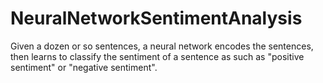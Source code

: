 # NeuralNetworkSentimentAnalysis
Given a dozen or so sentences, a neural network encodes the sentences, then learns to classify the sentiment of a sentence as such as "positive sentiment" or "negative sentiment".
